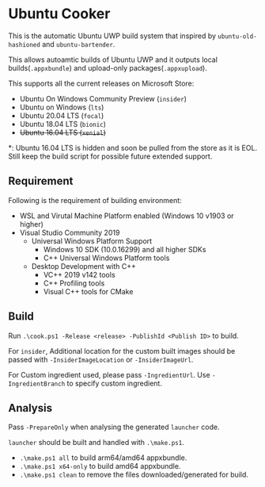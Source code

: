 # Ubuntu Cooker

This is the automatic Ubuntu UWP build system that inspired by `ubuntu-old-hashioned` and `ubuntu-bartender`.

This allows autoamtic builds of Ubuntu UWP and it outputs local builds(`.appxbundle`) and upload-only packages(`.appxupload`).

This supports all the current releases on Microsoft Store:
- Ubuntu On Windows Community Preview (`insider`)
- Ubuntu on Windows (`lts`)
- Ubuntu 20.04 LTS (`focal`)
- Ubuntu 18.04 LTS (`bionic`)
- ~~Ubuntu 16.04 LTS (`xenial`)~~

\*: Ubuntu 16.04 LTS is hidden and soon be pulled from the store as it is EOL. Still keep the build script for possible future extended support.

## Requirement

Following is the requirement of building environment:

- WSL and Virutal Machine Platform enabled (Windows 10 v1903 or higher)
- Visual Studio Community 2019
    - Universal Windows Platform Support
        - Windows 10 SDK (10.0.16299) and all higher SDKs
        - C++ Universal Windows Platform tools
    - Desktop Development with C++
        - VC++ 2019 v142 tools
        - C++ Profiling tools
        - Visual C++ tools for CMake

## Build

Run `.\cook.ps1 -Release <release> -PublishId <Publish ID>` to build.

For `insider`, Additional location for the custom built images should be passed with `-InsiderImageLocation` or `-InsiderImageUrl`.

For Custom ingredient used, please pass `-IngredientUrl`. Use `-IngredientBranch` to specify custom ingredient.

## Analysis

Pass `-PrepareOnly` when analysing the generated `launcher` code.

`launcher` should be built and handled with `.\make.ps1`.

- `.\make.ps1 all` to build arm64/amd64 appxbundle.
- `.\make.ps1 x64-only` to build amd64 appxbundle.
- `.\make.ps1 clean` to remove the files downloaded/generated for build.

